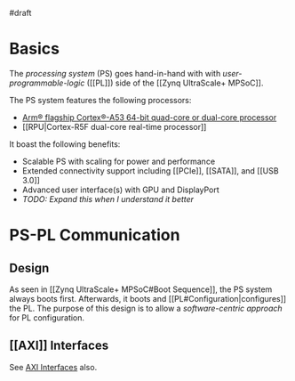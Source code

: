 #draft 
# Basics
The *processing system* (PS) goes hand-in-hand with with *user-programmable-logic* ([[PL]]) side of the [[Zynq UltraScale+ MPSoC]].

The PS system features the following processors:
- [Arm® flagship Cortex®-A53 64-bit quad-core or dual-core processor](https://www.arm.com/products/silicon-ip-cpu/cortex-a/cortex-a53)
- [[RPU|Cortex-R5F dual-core real-time processor]]

It boast the following benefits:
- Scalable PS with scaling for power and performance
- Extended connectivity support including [[PCIe]], [[SATA]], and [[USB 3.0]]
- Advanced user interface(s) with GPU and DisplayPort
- *TODO: Expand this when I understand it better*

# PS-PL Communication
## Design
As seen in [[Zynq UltraScale+ MPSoC#Boot Sequence]], the PS system always boots first. Afterwards, it boots and [[PL#Configuration|configures]] the PL.
The purpose of this design is to allow a *software-centric approach* for PL configuration.

## [[AXI]] Interfaces
See [AXI Interfaces](https://docs.amd.com/r/en-US/ug1085-zynq-ultrascale-trm/PS-PL-AXI-Interfaces?tocId=vVIByUn5R_LZdcpo8nH3oA) also.
